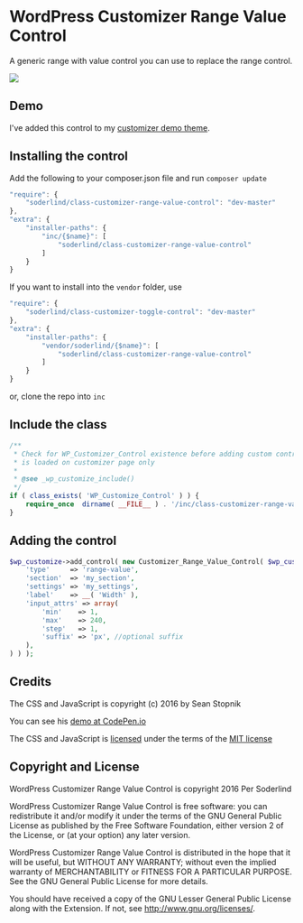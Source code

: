 # WordPress Customizer Range Value Control

A generic range with value control you can use to replace the range control.

<img src="assets/customizer-range-value.gif" />

## Demo

I've added this control to my [customizer demo theme](https://github.com/soderlind/2016-customizer-demo).

## Installing the control

Add the following to your composer.json file and run `composer update`

```javascript
"require": {
	"soderlind/class-customizer-range-value-control": "dev-master"
},
"extra": {
	"installer-paths": {
		"inc/{$name}": [
			"soderlind/class-customizer-range-value-control"
		]
	}
}
```
If you want to install into the `vendor` folder, use
```javascript
"require": {
	"soderlind/class-customizer-toggle-control": "dev-master"
},
"extra": {
	"installer-paths": {
		"vendor/soderlind/{$name}": [
			"soderlind/class-customizer-range-value-control"
		]
	}
}
```

or, clone the repo into `inc`

## Include the class

```php
/**
 * Check for WP_Customizer_Control existence before adding custom control because WP_Customize_Control
 * is loaded on customizer page only
 *
 * @see _wp_customize_include()
 */
if ( class_exists( 'WP_Customize_Control' ) ) {
	require_once  dirname( __FILE__ ) . '/inc/class-customizer-range-value-control/class-customizer-range-value-control.php';
}
```

## Adding the control

```php
$wp_customize->add_control( new Customizer_Range_Value_Control( $wp_customize, 'my_control', array(
	'type'     => 'range-value',
	'section'  => 'my_section',
	'settings' => 'my_settings',
	'label'    => __( 'Width' ),
	'input_attrs' => array(
		'min'    => 1,
		'max'    => 240,
		'step'   => 1,
		'suffix' => 'px', //optional suffix
  	),
) ) );
```

## Credits

The CSS and JavaScript is  copyright (c) 2016 by Sean Stopnik

You can see his [demo at CodePen.io](http://codepen.io/thelifemgmt/pen/CeLqA)

The CSS and JavaScript is [licensed](https://blog.codepen.io/legal/licensing/) under the terms of the [MIT license](http://opensource.org/licenses/MIT)

## Copyright and License

WordPress Customizer Range Value Control is copyright 2016 Per Soderlind

WordPress Customizer Range Value Control is free software: you can redistribute it and/or modify it under the terms of the GNU General Public License as published by the Free Software Foundation, either version 2 of the License, or (at your option) any later version.

WordPress Customizer Range Value Control is distributed in the hope that it will be useful, but WITHOUT ANY WARRANTY; without even the implied warranty of MERCHANTABILITY or FITNESS FOR A PARTICULAR PURPOSE. See the GNU General Public License for more details.

You should have received a copy of the GNU Lesser General Public License along with the Extension. If not, see http://www.gnu.org/licenses/.
